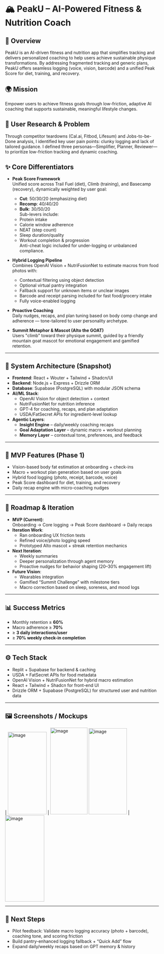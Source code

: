 # 🏔️ PeakU – AI-Powered Fitness & Nutrition Coach

## 🚀 Overview  
PeakU is an AI-driven fitness and nutrition app that simplifies tracking and delivers personalized coaching to help users achieve sustainable physique transformations. By addressing fragmented tracking and generic plans, PeakU offers seamless logging (voice, vision, barcode) and a unified Peak Score for diet, training, and recovery.

## 🌍 Mission  
Empower users to achieve fitness goals through low-friction, adaptive AI coaching that supports sustainable, meaningful lifestyle changes.

## 🧠 User Research & Problem  
Through competitor teardowns (Cal.ai, Fitbod, Lifesum) and Jobs-to-be-Done analysis, I identified key user pain points: clunky logging and lack of tailored guidance. I defined three personas—Simplifier, Planner, Reviewer—to prioritize low-friction tracking and dynamic coaching.

## ✨ Core Differentiators  
- **Peak Score Framework**  
  Unified score across Trail Fuel (diet), Climb (training), and Basecamp (recovery), dynamically weighted by user goal:  
  - **Cut**: 50/30/20 (emphasizing diet)  
  - **Recomp**: 40/40/20  
  - **Bulk**: 30/50/20  
  Sub-levers include:  
  - Protein intake  
  - Calorie window adherence  
  - NEAT (step count)  
  - Sleep duration/quality  
  - Workout completion & progression  
  Anti-cheat logic included for under-logging or unbalanced compliance.

- **Hybrid Logging Pipeline**  
  Combines OpenAI Vision + NutriFusionNet to estimate macros from food photos with:  
  - Contextual filtering using object detection  
  - Optional virtual pantry integration  
  - Fallback support for unknown items or unclear images  
  - Barcode and receipt parsing included for fast food/grocery intake  
  - Fully voice-enabled logging  

- **Proactive Coaching**  
  Daily nudges, recaps, and plan tuning based on body comp change and adherence — tone-tailored to user personality archetype.

- **Summit Metaphor & Mascot (Alto the GOAT)**  
  Users "climb" toward their physique summit, guided by a friendly mountain goat mascot for emotional engagement and gamified retention.

---

## 🧱 System Architecture (Snapshot)

- **Frontend**: React + Wouter + Tailwind + Shadcn/UI  
- **Backend**: Node.js + Express + Drizzle ORM  
- **Database**: Supabase (PostgreSQL) with modular JSON schema  
- **AI/ML Stack**:  
  - OpenAI Vision for object detection + context  
  - NutriFusionNet for nutrition inference  
  - GPT-4 for coaching, recaps, and plan adaptation  
  - USDA/FatSecret APIs for ingredient-level lookup  
- **Agentic Layers**:  
  - **Insight Engine** – daily/weekly coaching recaps  
  - **Goal Adaptation Layer** – dynamic macro + workout planning  
  - **Memory Layer** – contextual tone, preferences, and feedback  

---

## 🧪 MVP Features (Phase 1)

- Vision-based body fat estimation at onboarding + check-ins  
- Macro + workout plan generation based on user goals  
- Hybrid food logging (photo, receipt, barcode, voice)  
- Peak Score dashboard for diet, training, and recovery  
- Daily recap engine with micro-coaching nudges  

---

## 🔁 Roadmap & Iteration

- **MVP (Current)**:  
  Onboarding → Core logging → Peak Score dashboard → Daily recaps  
- **Iteration Work**:  
  - Ran onboarding UX friction tests  
  - Refined voice/photo logging speed  
  - Prototyped Alto mascot + streak retention mechanics  
- **Next Iteration**:  
  - Weekly summaries  
  - Deeper personalization through agent memory  
  - Proactive nudges for behavior shaping (20–30% engagement lift)  
- **Future Vision**:  
  - Wearables integration  
  - Gamified “Summit Challenge” with milestone tiers  
  - Macro correction based on sleep, soreness, and mood logs  

---

## 📊 Success Metrics

- Monthly retention ≥ **60%**  
- Macro adherence ≥ **70%**  
- ≥ **3 daily interactions/user**  
- ≥ **70% weekly check-in completion**  

---

## ⚙️ Tech Stack

- Replit + Supabase for backend & caching  
- USDA + FatSecret APIs for food metadata  
- OpenAI Vision + NutriFusionNet for hybrid macro estimation  
- React + Tailwind + Shadcn for front-end UI  
- Drizzle ORM + Supabase (PostgreSQL) for structured user and nutrition data  

---

## 🖼️ Screenshots / Mockups


| <img width="127" height="269" alt="image" src="https://github.com/user-attachments/assets/79a24dd8-dc0c-49b0-b615-53f33244eece" />
 | <img width="122" height="283" alt="image" src="https://github.com/user-attachments/assets/a69e8776-78b4-485d-9367-b7f64aee6a61" />
 <img width="125" height="281" alt="image" src="https://github.com/user-attachments/assets/71b652b6-33e0-4a3e-ad28-19810c8f22b4" />
 | <img width="128" height="282" alt="image" src="https://github.com/user-attachments/assets/1e33913a-09cc-4285-ab91-8cc78e89b121" />


---

## 🚀 Next Steps

- Pilot feedback: Validate macro logging accuracy (photo + barcode), coaching tone, and scoring friction  
- Build pantry-enhanced logging fallback + “Quick Add” flow  
- Expand daily/weekly recaps based on GPT memory & history  
